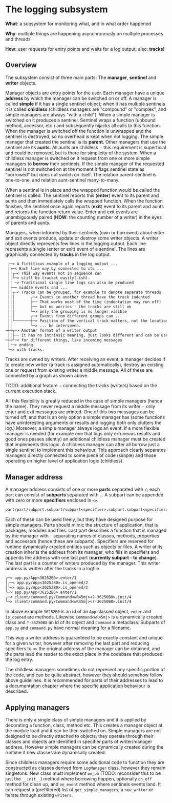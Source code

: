 The logging subsystem
=====================

**What**: a subsystem for monitoring what, and in what order happened

**Why**: multiple things are happening asynchronously on multiple processes and
threads

**How**: user requests for entry points and waits for a log output; also:
**tracks!**

Overview
--------

The subsystem consist of three main parts: The **manager**, **sentinel** and
**writer** objects.

Manager objects are entry points for the user. Each manager have a unique
**address** by which the manager can be switched on or off. A manager is called
**simple** if it has a single sentinel object; when it has multiple sentinels
it is called **childless** (childless managers are "compound" or "complex", and
simple managers are always "with a child"). When a simple manager is switched
on it produces a sentinel. Sentinel wraps a function (unbound method, accessor,
etc.) and subsequently hijacks all calls to this function. When the manager is
switched off the function is unwrapped and the sentinel is destroyed, so no
overhead is kept when not logging. The simple manager that created the sentinel
is its **parent**. Other managers that use the sentinel are its **aunts**. All
aunts are childless − this requirement is superficial and could be removed, but
is there for simplicity of the system. When a childless manager is switched on
it request from one or more simple managers to **borrow** their sentinels. If
the simple manager of the requested sentinel is not switched on at the moment
it flags sentinel state as "borrowed" but does not switch on itself. The
relation parent-sentinel is one-to-one, and relation aunt-sentinel
many-to-many.

When a sentinel is in place and the wrapped function would be called the
sentinel is called. The sentinel reports this (**enter**) event to its parent
and aunts and then immediately calls the wrapped function. When the function
finishes, the sentinel once again reports (**exit**) event to its parent and
aunts and returns the function return value. Enter and exit events are
unambiguously paired (**HOW**: the counting number of a writer) in the eyes of
parents and aunts.

Managers, when informed by their sentinels (own or borrowed) about enter and
exit events produce, update or destroy some writer objects. A writer object
directly represents few lines in the logging output. Each line represents a
single (enter or exit) event of a sentinel. The lines are graphically connected
by **tracks** in the log output.

```txt
 ┌─< A fictitious example of a logging output ...
 │┌─< Each line may by connected to its ...
 ││┌─< This way events not in sequence can
 ││└─> still be tracket easily(-ish).
 ││ ─> Traditional single line logs can also be produced
 │├── middle events and ...
 ││┌─< Tracks can be grouped, for example to denote separate threads
 │││       ┌─< Events in another thread have the track indented
 │││       ├── That works most of the time (indentation may run off)
 │││       ├── but no worries - the tracks are still ok
 │││       └─> only the grouping is no longer visible
 │││       ┌─< Events from different groups can ...
 ││└───────┼─> Position of the vertical track matters, not the location of the message
 ││        └─> ... be intervoven.
─┼┼┐─> Another format of a writer output
 ││├── It has no intrinsic meaning, just looks different and can be used
─┼┼┘─< for different things, like incoming messages
 │└─> ending.
 └─> with tracks.
```

Tracks are owned by writers. After receiving an event, a manager decides if to
create new writer (a track is assigned automatically), destroy an existing one
or request from existing writer a middle message. All of these are connected by
a graph as shown above.

TODO: additional feature − connecting the tracks (writers) based on the current
execution stack.

All this flexibility is greatly reduced in the case of simple managers (hence
the name). They never request a middle message from its writer − only enter and
exit messages are printed. One of this two messages can be turned off, and that
is an only option a simple manager has (some functions have uninteresting
arguments or results and logging both only clutters the log.) Moreover, a
simple manager always logs an event. If a more flexible manager is needed (for
example one that logs only erroneous results and good ones passes silently) an
additional childless manager must be created that implements this logic. A
childless manager can after all borrow just a single sentinel to implement this
behaviour. This approach clearly separates managers directly connected to some
piece of code (simple) and those operating on higher level of application logic
(childless).

Manager address
---------------

A manager address consists of one or more **parts** separated with `/`; each
part can consist of **subparts** separated with `.`. A subpart can be appended
with zero or more **specifiers** enclosed in `<>`.

```txt
part/part/subpart.subpart/subpart<specifier>.subpart.subpart<specifier><specifier>
```

Each of these can be used freely, but they have designed purpose for simple
managers. Parts should mimic the structure of application, that is packages,
modules and files. Last part describes a function that is managed by the
manager with `.` separating names of classes, methods, properties and accessors
(hence these are subparts). Specifiers are reserved for runtime dynamically
created entities such as objects or files. A writer at its creation inherits
the address from its manager, who fills in specifiers and appends the address
with one last part (**currently subpart - to change**). The last part is a
counter of writers produced by the manager. This writer address is written
after the tracks in a logfile.

```txt
╭─< app.py/App<36252B0>.enter/1
│╭─< app.py/App<36252B0>.is_opened/2
│╰─> app.py/App<36252B0>.is_opened/2
╰─> app.py/App<36252B0>.enter/1
╭─< client/command.py/Command<wR45mj><?-36250B8>.init/4
╰─> client/command.py/Command<wR45mj><?-36250B8>.init/4
```

In above example `36252B0` is an id of an `App` classed object, `enter` and
`is_opened` are methods. Likewise `Command<wR45mj>` is a dynamically created
class and `?-36250B8` an id of its object and `Command` a metaclass. Subparts
of `app.py` and `command.py` have normal meaning for a filename.

This way a writer address is guaranteed to be exactly constant and unique for a
given writer, however after removing the last part and reducing specifiers to
`<>` the original address of the manager can be obtained, and the parts lead
the reader to the exact place in the codebase that produced the log entry.

The childless managers sometimes do not represent any specific portion of the
code, and can be quite abstract, however they should somehow follow above
guidelines. It is recommended for parts of their addresses to lead to a
documentation chapter where the specific application behaviour is described.

Applying managers
-----------------

There is only a single class of simple managers and it is applied by decorating
a function, class, method etc. This creates a manager object at the module load
and it can be then switched on. Simple managers are not designed to be directly
attached to objects, they operate through their classes and objects are
identified in specifier parts of writer/manager address. However simple
managers can be dynamically created during the runtime if new classes are
dynamically created.

Since childless managers require some additional code to function they are
constructed as classes derived from `LogManager` class, however they remain
singletons. New class must implement `on_on` (TODO: reconsider this to be just
the `__init__`) method where borrowing happen, optionally `on_off` method for
clean up, and `on_event` method where sentinels events land. It can request a
(prefiltered) list of `get_simple_managers`, a `new_writer` or iterate through
existing `writers`.
